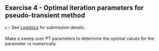 <!--This file was generated, do not modify it.-->
## Exercise 4 - **Optimal iteration parameters for pseudo-transient method**

👉 See [Logistics](/logistics/#submission) for submission details.

Make a sweep over PT parameters to determine the optimal values for the parameter `re` numerically

